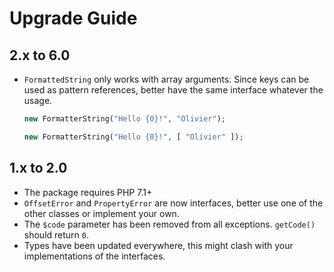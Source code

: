 # Upgrade Guide

## 2.x to 6.0

- `FormattedString` only works with array arguments. Since keys can be used as pattern references, better have the same interface whatever the usage.

    ```php
    new FormatterString("Hello {0}!", "Olivier");
    ```
    ```php
    new FormatterString("Hello {0}!", [ "Olivier" ]);
    ```

## 1.x to 2.0

- The package requires PHP 7.1+
- `OffsetError` and `PropertyError` are now interfaces, better use one of the other classes or implement your own.
- The `$code` parameter has been removed from all exceptions. `getCode()` should return `0`.
- Types have been updated everywhere, this might clash with your implementations of the interfaces.
